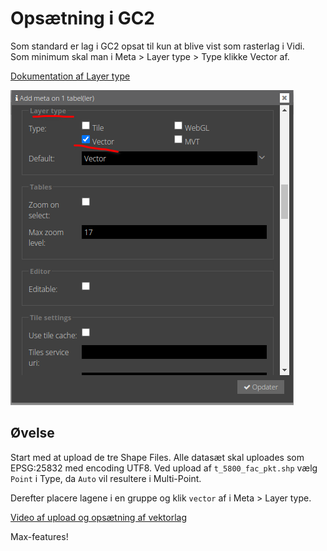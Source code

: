 # Opsætning i GC2
Som standard er lag i GC2 opsat til kun at blive vist som rasterlag i Vidi. Som minimum skal man i Meta > Layer type > Type klikke Vector af.

[Dokumentation af Layer type](https://vidi.readthedocs.io/da/latest/pages/standard/92_gc2_meta_information.html#layer-type)

![Vektorlag opsætning](../assets/layer-style.png)

## Øvelse
Start med at upload de tre Shape Files. Alle datasæt skal uploades som EPSG:25832 med encoding UTF8. Ved upload af `t_5800_fac_pkt.shp` vælg `Point` i Type, da `Auto` vil resultere i Multi-Point.

Derefter placere lagene i en gruppe og klik `vector` af i Meta > Layer type.

[Video af upload og opsætning af vektorlag](https://vimeo.com/754279307)

Max-features!